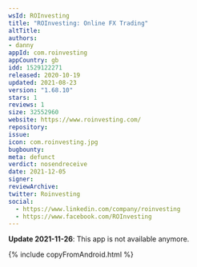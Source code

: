 ```yaml
---
wsId: ROInvesting
title: "ROInvesting: Online FX Trading"
altTitle: 
authors:
- danny
appId: com.roinvesting
appCountry: gb
idd: 1529122271
released: 2020-10-19
updated: 2021-08-23
version: "1.68.10"
stars: 1
reviews: 1
size: 32552960
website: https://www.roinvesting.com/
repository: 
issue: 
icon: com.roinvesting.jpg
bugbounty: 
meta: defunct
verdict: nosendreceive
date: 2021-12-05
signer: 
reviewArchive:
twitter: Roinvesting
social:
  - https://www.linkedin.com/company/roinvesting
  - https://www.facebook.com/ROInvesting
---
```


**Update 2021-11-26**: This app is not available anymore.

{% include copyFromAndroid.html %}
